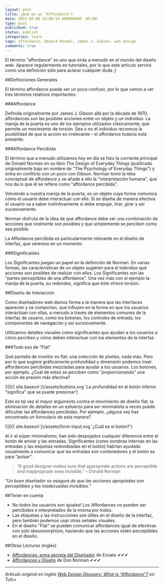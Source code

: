 ```yaml
---
layout: post
title: ¿Qué es un "Affordance"?
date: 2015-05-08 15:00:54.000000000 -05:00
type: post
published: true
status: publish
categories: learn
tags: affordance, Donald Normal, James J. Gibson, web design
comments: true
---
```

El término "affordance" es uno que oirás a menudo en el mundo del diseño web. Aparece regularmente en tutoriales, por lo que este artículo servirá como una definición sólo para aclarar cualquier duda ;)

##Definiciones Generales

El término affordance puede ser un poco confuso, por lo que vamos a ver tres términos relativos importantes:

###Affordance

Definida originalmente por James J. Gibson allá por la década de 1970, affordances son las posibles acciones entre un objeto y un individuo. La manija de la puerta es uno de los ejemplos utilizados clásicamente; que permite un movimiento de torsión. Sea o no el individuo reconoce la posibilidad de que la acción es irrelevante – el affordance todavía está presente.

###Affordance Percibida

El término que a menudo utilizamos hoy en día se hizo la corriente principal de Donald Norman en su libro The Design of Everyday Things (publicado originalmente bajo en nombre de "The Psychology of Everyday Things") y entra en conflicto con un poco con Gibson. Norman tomó la idea conceptual de affordance y se añade a ello la "interpretación humana", que nos da lo que él se refiere como "affordance percibida".

Volviendo a nuestra manija de la puerta, es un objeto cuya forma comunica cómo el usuario debe interactuar con ella. Si se diseña de manera efectiva el usuario va a saber instintivamente si debe empujar, tirar, girar y así sucesivamente.

Norman disfruta de la idea de que affordance debe ser una combinación de acciones que <em>realmente</em> son posibles y que simplemente se *perciben* como sea posible.

La Affordance percibida es particularmente relevante en el diseño de interfaz, que veremos en un momento.

###Significantes

Los Significantes juegan un papel en la definición de Norman. En varias formas, las características de un objeto sugieren para el individuo qué acciones son posibles de realizar con ellos. Los Significantes son las "partes perceptibles de una affordance". Una vez más con el ejemplo la manija de la puerta, su redondez, significa que éste ofrece torsión.

##Diseño de Interacción

Como diseñadores web damos forma a la manera que las interfaces aparecen y se comportan, que influyen en la forma en que los usuarios interactúan con ellas, a menudo a través de elementos comunes de la interfaz de usuario, como los botones, los controles de entrada, los componentes de navegación y así sucesivamente.

Utilizamos detalles visuales como significantes que ayudan a los usuarios a cómo perciben y cómo deben interactuar con los elementos de la interfaz.

###Todo eso de "Flat"

Qué pantalla de monitor es flat; una colección de píxeles, nada más. Pero por lo que sugiere gráficamente profundidad y dimensión podemos traer affordances percibidas mezcladas para ayudar a los usuarios. Los botones, por ejemplo. ¿Cuál de estos se perciben como *"proporcionando"* una acción de presión más efectiva?

![]({{ site.baseurl }}/assets/buttons.svg 'La profundidad en el botón inferior "significa" que se puede presionar')

Este es tal vez el mayor argumento contra el movimiento de diseño flat; la eliminación de detalles en un esfuerzo para ser minimalista a veces puede dificultar las affordances percibidas. Por ejemplo, ¿alguna vez has encontrado un formulario de esta manera?

![]({{ site.baseurl }}/assets/form-input.svg '¿Cuál es el botón?')

Al ir al súper minimalismo, han sido despojados cualquier diferencia entre el botón de enviar y las entradas. Significantes (como sombras internas en las entradas y las esquinas redondeadas en el botón) habrían ayudado visualmente a comunicar que las entradas son contenedores y el botón es para "pulsar".

>“A good designer makes sure that appropriate actions are perceptible and inappropriate ones invisible.” – Donald Norman

*"Un buen diseñador se asegura de que las acciones apropiadas son perceptibles y las inadecuadas invisibles."*

##Tener en cuenta

* No todos los usuarios son iguales! Los Affordances no pueden ser percibidos e interpretados de la misma por todos.
* Las etiquetas y las instrucciones son útiles en el diseño de la interfaz, pero también podemos usar otras señales visuales.
* En el diseño "Flat" se pueden comunicar affordances igual de efectivas con solo skeuomorphism, haciendo que las acciones estén perceptibles en el diseño.

##Otras Lecturas (inglés)

* [Affordances: arma secreta del Diseñador](http://inside.envato.com/affordances-the-designers-secret-weapon/) de Envato ✔✔✔
* [Affordances y Diseño](http://www.jnd.org/dn.mss/affordances_and.html) de Don Norman ✔✔✔

***

*Artículo original en inglés [Web Design Glossary: What is “Affordance”?](https://webdesign.tutsplus.com/articles/web-design-glossary-what-is-affordance--cms-23902) en Tuts+*

